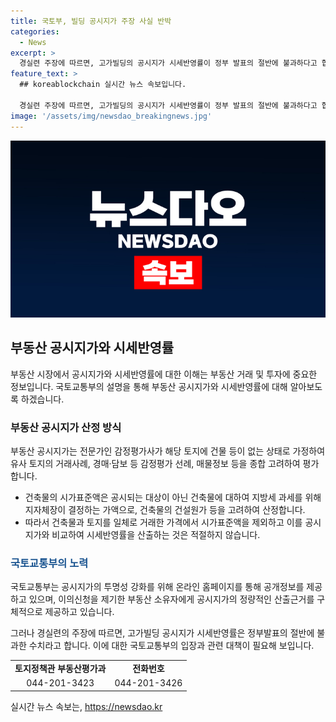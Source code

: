 ```yaml
---
title: 국토부, 빌딩 공시지가 주장 사실 반박
categories:
  - News
excerpt: >
  경실련 주장에 따르면, 고가빌딩의 공시지가 시세반영률이 정부 발표의 절반에 불과하다고 합니다. 그러나 국토교통부는 건물과 토지를 일체로 거래한 가격에서 시가표준액을 제외하고 공시지가와 비교하여 시세반영률을 산출하는 것은 적절하지 않다고 설명했습니다.
feature_text: >
  ## koreablockchain 실시간 뉴스 속보입니다.

  경실련 주장에 따르면, 고가빌딩의 공시지가 시세반영률이 정부 발표의 절반에 불과하다고 합니다. 그러나 국토교통부는 건물과 토지를 일체로 거래한 가격에서 시가표준액을 제외하고 공시지가와 비교하여 시세반영률을 산출하는 것은 적절하지 않다고 설명했습니다.
image: '/assets/img/newsdao_breakingnews.jpg'
---
```


<p><img src="/assets/img/newsdao_breakingnews.jpg" alt="koreablockchain 속보" /></p>

<h2 data-ke-size="size26">부동산 공시지가와 시세반영률</h2>

<p data-ke-size="size16">부동산 시장에서 공시지가와 시세반영률에 대한 이해는 부동산 거래 및 투자에 중요한 정보입니다. 국토교통부의 설명을 통해 부동산 공시지가와 시세반영률에 대해 알아보도록 하겠습니다.</p>

<h3>부동산 공시지가 산정 방식</h3>

<p data-ke-size="size16">부동산 공시지가는 전문가인 감정평가사가 해당 토지에 건물 등이 없는 상태로 가정하여 유사 토지의 거래사례, 경매·담보 등 감정평가 선례, 매물정보 등을 종합 고려하여 평가합니다.</p>

<ul>
  <li>건축물의 시가표준액은 공시되는 대상이 아닌 건축물에 대하여 지방세 과세를 위해 지자체장이 결정하는 가액으로, 건축물의 건설원가 등을 고려하여 산정합니다.</li>
  <li>따라서 건축물과 토지를 일체로 거래한 가격에서 시가표준액을 제외하고 이를 공시지가와 비교하여 시세반영률을 산출하는 것은 적절하지 않습니다.</li>
</ul>

<h3><span style="color: #1a5490;">국토교통부의 노력</span></h3>

<p data-ke-size="size16">국토교통부는 공시지가의 투명성 강화를 위해 온라인 홈페이지를 통해 공개정보를 제공하고 있으며, 이의신청을 제기한 부동산 소유자에게 공시지가의 정량적인 산출근거를 구체적으로 제공하고 있습니다.</p>

<p data-ke-size="size16">그러나 경실련의 주장에 따르면, 고가빌딩 공시지가 시세반영률은 정부발표의 절반에 불과한 수치라고 합니다. 이에 대한 국토교통부의 입장과 관련 대책이 필요해 보입니다.</p>

<table>
  <tr>
    <td style="text-align: center; height: 17px;"><b>토지정책관 부동산평가과</b></td>
    <td style="text-align: center; height: 17px;"><b>전화번호</b></td>
  </tr>
  <tr>
    <td style="text-align: center; height: 17px;">044-201-3423</td>
    <td style="text-align: center; height: 17px;">044-201-3426</td>
  </tr>
</table>
실시간 뉴스 속보는, <a href="https://newsdao.kr" rel="dofollow">https://newsdao.kr</a>


